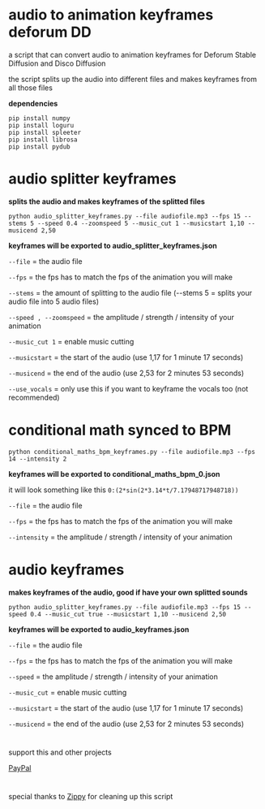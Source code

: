 # audio to animation keyframes deforum DD
a script that can convert audio to animation keyframes for Deforum Stable Diffusion and Disco Diffusion

the script splits up the audio into different files and makes keyframes from all those files

**dependencies**

```
pip install numpy
pip install loguru
pip install spleeter
pip install librosa
pip install pydub
```

# audio splitter keyframes

**splits the audio and makes keyframes of the splitted files**

```
python audio_splitter_keyframes.py --file audiofile.mp3 --fps 15 --stems 5 --speed 0.4 --zoomspeed 5 --music_cut 1 --musicstart 1,10 --musicend 2,50
```
**keyframes will be exported to audio_splitter_keyframes.json**

```--file``` = the audio file
 
```--fps``` = the fps has to match the fps of the animation you will make

```--stems``` = the amount of splitting to the audio file (--stems 5 = splits your audio file into 5 audio files)

```--speed , --zoomspeed``` = the amplitude / strength / intensity of your animation

```--music_cut 1``` = enable music cutting

```--musicstart``` = the start of the audio (use 1,17 for 1 minute 17 seconds)

```--musicend``` = the end of the audio (use 2,53 for 2 minutes 53 seconds)

```--use_vocals``` = only use this if you want to keyframe the vocals too (not recommended)

#

# conditional math synced to BPM

```
python conditional_maths_bpm_keyframes.py --file audiofile.mp3 --fps 14 --intensity 2
```

**keyframes will be exported to conditional_maths_bpm_0.json**

it will look something like this ```0:(2*sin(2*3.14*t/7.17948717948718))```

```--file``` = the audio file
 
```--fps``` = the fps has to match the fps of the animation you will make

```--intensity``` = the amplitude / strength / intensity of your animation

#

# audio keyframes

**makes keyframes of the audio, good if have your own splitted sounds**

```
python audio_splitter_keyframes.py --file audiofile.mp3 --fps 15 --speed 0.4 --music_cut true --musicstart 1,10 --musicend 2,50
```
**keyframes will be exported to audio_keyframes.json**

```--file``` = the audio file
 
```--fps``` = the fps has to match the fps of the animation you will make

```--speed``` = the amplitude / strength / intensity of your animation

```--music_cut``` = enable music cutting

```--musicstart``` = the start of the audio (use 1,17 for 1 minute 17 seconds)

```--musicend``` = the end of the audio (use 2,53 for 2 minutes 53 seconds)

#

support this and other projects 

[PayPal](https://paypal.me/nicolaivernieuwe?country.x=BE&locale.x=en_US)<br/>

#

special thanks to [Zippy](https://github.com/aredden) for cleaning up this script 
